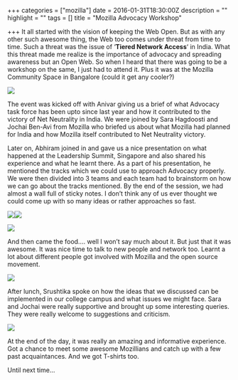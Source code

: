 +++
categories = ["mozilla"]
date = 2016-01-31T18:30:00Z
description = ""
highlight = ""
tags = []
title = "Mozilla Advocacy Workshop"

+++
It all started with the vision of keeping the Web Open. But as with any other such awesome thing, the Web too comes under threat from time to time. Such a threat was the issue of ‘**Tiered Network Access**‘ in India. What this threat made me realize is the importance of advocacy and spreading awareness but an Open Web. So when I heard that there was going to be a workshop on the same, I just had to attend it. Plus it was at the Mozilla Community Space in Bangalore (could it get any cooler?)

![](/uploads/24541356813_ed77e52792_z.jpg)

The event was kicked off with Anivar giving us a brief of what Advocacy task force has been upto since last year and how it contributed to the victory of Net Neutrality in India. We were joined by Sara Hagdoosti and Jochai Ben-Avi from Mozilla who briefed us about what Mozilla had planned for India and how Mozilla itself contributed to Net Neutrality victory.

Later on, Abhiram joined in and gave us a nice presentation on what happened at the Leadership Summit, Singapore and also shared his experience and what he learnt there. As a part of his presentation, he mentioned the tracks which we could use to approach Advocacy properly. We were then divided into 3 teams and each team had to brainstorm on how we can go about the tracks mentioned. By the end of the session, we had almost a wall full of sticky notes. I don’t think any of us ever thought we could come up with so many ideas or rather approaches so fast.

![](/uploads/25075159561_3f76781770_z.jpg)![](/uploads/25168418155_5c5c272951_o.jpg)

![](/uploads/brain.jpg)

And then came the food…. well I won’t say much about it. But just that it was awesome. It was nice time to talk to new people and network too. Learnt a lot about different people got involved with Mozilla and the open source movement.

![](/uploads/cake.jpg)

After lunch, Srushtika spoke on how the ideas that we discussed can be implemented in our college campus and what issues we might face. Sara and Jochai were really supportive and brought up some interesting queries. They were really welcome to suggestions and criticism.

![](/uploads/srush.jpg)

At the end of the day, it was really an amazing and informative experience. Got a chance to meet some awesome Mozillians and catch up with a few past acquaintances. And we got T-shirts too.

Until next time…